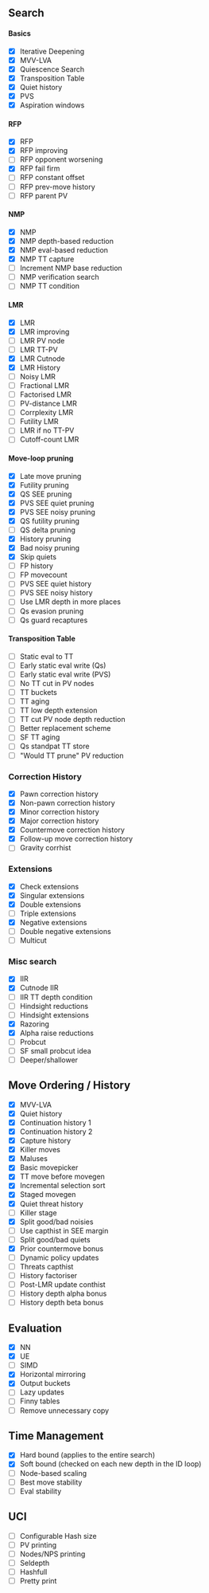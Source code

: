 ## Search

#### Basics
- [x] Iterative Deepening
- [x] MVV-LVA
- [x] Quiescence Search
- [x] Transposition Table 
- [x] Quiet history
- [x] PVS
- [x] Aspiration windows

#### RFP
- [x] RFP
- [x] RFP improving
- [ ] RFP opponent worsening
- [x] RFP fail firm
- [ ] RFP constant offset
- [ ] RFP prev-move history
- [ ] RFP parent PV

#### NMP
- [x] NMP
- [x] NMP depth-based reduction
- [x] NMP eval-based reduction
- [x] NMP TT capture
- [ ] Increment NMP base reduction
- [ ] NMP verification search
- [ ] NMP TT condition

#### LMR
- [x] LMR
- [x] LMR improving
- [ ] LMR PV node
- [ ] LMR TT-PV
- [x] LMR Cutnode
- [x] LMR History
- [ ] Noisy LMR
- [ ] Fractional LMR
- [ ] Factorised LMR
- [ ] PV-distance LMR
- [ ] Corrplexity LMR
- [ ] Futility LMR
- [ ] LMR if no TT-PV
- [ ] Cutoff-count LMR

#### Move-loop pruning
- [x] Late move pruning
- [x] Futility pruning
- [X] QS SEE pruning
- [x] PVS SEE quiet pruning 
- [x] PVS SEE noisy pruning
- [x] QS futility pruning
- [ ] QS delta pruning
- [x] History pruning
- [x] Bad noisy pruning
- [x] Skip quiets
- [ ] FP history
- [ ] FP movecount
- [ ] PVS SEE quiet history
- [ ] PVS SEE noisy history
- [ ] Use LMR depth in more places
- [ ] Qs evasion pruning
- [ ] Qs guard recaptures

#### Transposition Table
- [ ] Static eval to TT
- [ ] Early static eval write (Qs)
- [ ] Early static eval write (PVS)
- [ ] No TT cut in PV nodes
- [ ] TT buckets
- [ ] TT aging
- [ ] TT low depth extension
- [ ] TT cut PV node depth reduction
- [ ] Better replacement scheme
- [ ] SF TT aging
- [ ] Qs standpat TT store
- [ ] "Would TT prune" PV reduction

### Correction History
- [x] Pawn correction history
- [x] Non-pawn correction history
- [x] Minor correction history
- [x] Major correction history
- [x] Countermove correction history
- [x] Follow-up move correction history
- [ ] Gravity corrhist

### Extensions
- [x] Check extensions
- [x] Singular extensions
- [x] Double extensions
- [ ] Triple extensions
- [x] Negative extensions
- [ ] Double negative extensions
- [ ] Multicut

### Misc search
- [x] IIR
- [x] Cutnode IIR
- [ ] IIR TT depth condition
- [ ] Hindsight reductions
- [ ] Hindsight extensions
- [x] Razoring
- [x] Alpha raise reductions
- [ ] Probcut
- [ ] SF small probcut idea
- [ ] Deeper/shallower

## Move Ordering / History
- [x] MVV-LVA
- [x] Quiet history
- [x] Continuation history 1
- [x] Continuation history 2
- [x] Capture history 
- [X] Killer moves
- [x] Maluses
- [x] Basic movepicker
- [x] TT move before movegen
- [x] Incremental selection sort
- [x] Staged movegen
- [x] Quiet threat history
- [ ] Killer stage
- [x] Split good/bad noisies
- [ ] Use capthist in SEE margin
- [ ] Split good/bad quiets
- [x] Prior countermove bonus
- [ ] Dynamic policy updates
- [ ] Threats capthist
- [ ] History factoriser
- [ ] Post-LMR update conthist
- [ ] History depth alpha bonus
- [ ] History depth beta bonus

## Evaluation
- [x] NN
- [x] UE
- [ ] SIMD
- [x] Horizontal mirroring
- [x] Output buckets
- [ ] Lazy updates
- [ ] Finny tables
- [ ] Remove unnecessary copy

## Time Management
- [x] Hard bound (applies to the entire search)
- [x] Soft bound (checked on each new depth in the ID loop)
- [ ] Node-based scaling
- [ ] Best move stability
- [ ] Eval stability

## UCI
- [ ] Configurable Hash size
- [ ] PV printing
- [ ] Nodes/NPS printing
- [ ] Seldepth
- [ ] Hashfull
- [ ] Pretty print